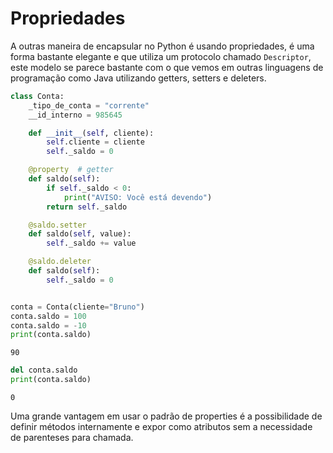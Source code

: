 # Propriedades

A outras maneira de encapsular no Python é usando propriedades, é uma forma
bastante elegante e que utiliza um protocolo chamado `Descriptor`,
este modelo se parece bastante com o que vemos em outras linguagens de programação
como Java utilizando getters, setters e deleters.

```py
class Conta:
    _tipo_de_conta = "corrente"
    __id_interno = 985645

    def __init__(self, cliente):
        self.cliente = cliente
        self._saldo = 0

    @property  # getter
    def saldo(self):
        if self._saldo < 0:
            print("AVISO: Você está devendo")
        return self._saldo

    @saldo.setter
    def saldo(self, value):
        self._saldo += value

    @saldo.deleter
    def saldo(self):
        self._saldo = 0


conta = Conta(cliente="Bruno")
conta.saldo = 100
conta.saldo = -10
print(conta.saldo)
```
```
90
```

```py
del conta.saldo
print(conta.saldo)
```
```
0
```

Uma grande vantagem em usar o padrão de properties é a possibilidade de
definir métodos internamente e expor como atributos sem a necessidade de 
parenteses para chamada.